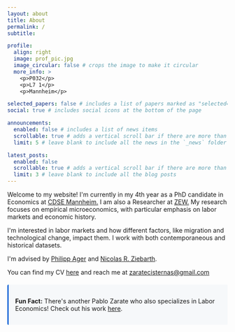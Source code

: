 ```yaml
---
layout: about
title: About
permalink: /
subtitle: 

profile:
  align: right
  image: prof_pic.jpg
  image_circular: false # crops the image to make it circular
  more_info: >
    <p>P032</p>
    <p>L7 1</p>
    <p>Mannheim</p>

selected_papers: false # includes a list of papers marked as "selected={true}"
social: true # includes social icons at the bottom of the page

announcements:
  enabled: false # includes a list of news items
  scrollable: true # adds a vertical scroll bar if there are more than 3 news items
  limit: 5 # leave blank to include all the news in the `_news` folder

latest_posts:
  enabled: false
  scrollable: true # adds a vertical scroll bar if there are more than 3 new posts items
  limit: 3 # leave blank to include all the blog posts
---
```


<!-- Intro paragraph with proper spacing -->
<!-- Main bio with better paragraph breaks -->
<p>Welcome to my website! I'm currently in my 4th year as a PhD candidate in Economics at <a href="https://www.uni-mannheim.de/gess/programs/cdse/">CDSE Mannheim.</a> I am also a Researcher at <a href="www.google.com/search?client=opera&q=zew+mannheim&sourceid=opera&ie=UTF-8&oe=UTF-8">ZEW.</a> My research focuses on empirical microeconomics, with particular emphasis on labor markets and economic history.</p>

<p> I'm interested in labor markets and how different factors, like migration and technological change, impact them. I work with both contemporaneous and historical datasets.</p>

<p>I'm advised by <a href="https://www.philippager.com">Philipp Ager</a> and <a href="https://www.zew.de/en/team/nrz">Nicolas R. Ziebarth</a>.</p>

<!-- Contact info -->
<p>You can find my CV <a href="#">here</a> and reach me at <a href="mailto:zaratecisternas@gmail.com">zaratecisternas@gmail.com</a></p>

<!-- Fun fact with styling matching your existing design -->
<div style="background-color: #f6f8fa; border-left: 3px solid #0366d6; padding: 15px; margin: 20px 0; border-radius: 3px;">
  <p><strong>Fun Fact:</strong> There's another Pablo Zarate who also specializes in Labor Economics! Check out his work <a href="https://zaratepablo.github.io">here</a>.</p>
</div>
